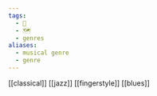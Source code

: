 ```yaml
---
tags:
  - 🌲
  - 🗺
  - genres
aliases:
  - musical genre
  - genre
---
```

[[classical]]
[[jazz]]
[[fingerstyle]]
[[blues]]